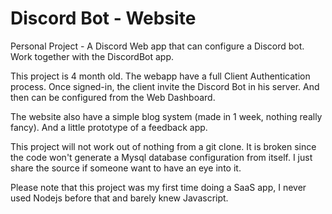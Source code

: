 # Discord Bot - Website
 Personal Project - A Discord Web app that can configure a Discord bot. Work together with the DiscordBot app. 
 
 This project is 4 month old. The webapp have a full Client Authentication process. Once signed-in, the client invite the Discord Bot in his server. And then can be configured from the Web Dashboard. 
 
 The website also have a simple blog system (made in 1 week, nothing really fancy). And a little prototype of a feedback app.
 
 
 This project will not work out of nothing from a git clone. It is broken since the code won't generate a Mysql database configuration from itself. I just share the source if someone want to have an eye into it. 
 
Please note that this project was my first time doing a SaaS app, I never used Nodejs before that and barely knew Javascript.
